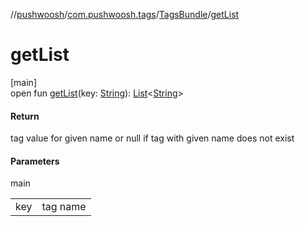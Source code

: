 //[pushwoosh](../../../index.md)/[com.pushwoosh.tags](../index.md)/[TagsBundle](index.md)/[getList](get-list.md)

# getList

[main]\
open fun [getList](get-list.md)(key: [String](https://developer.android.com/reference/kotlin/java/lang/String.html)): [List](https://developer.android.com/reference/kotlin/java/util/List.html)&lt;[String](https://developer.android.com/reference/kotlin/java/lang/String.html)&gt;

#### Return

tag value for given name or null if tag with given name does not exist

#### Parameters

main

| | |
|---|---|
| key | tag name |
